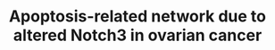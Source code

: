 ---
annotations:
- id: DOID:193
  parent: disease of cellular proliferation
  type: Disease Ontology
  value: reproductive organ cancer
- id: PW:0000009
  parent: regulatory pathway
  type: Pathway Ontology
  value: apoptotic cell death pathway
- id: PW:0000605
  parent: disease pathway
  type: Pathway Ontology
  value: cancer pathway
authors:
- Khanspers
- Zari
- Fehrhart
description: Results of pathway analysis of apoptosis-related genes in OVCAR3 cells
  treated with Notch3 siRNA or control siRNA.  Proteins on this pathway have targeted
  assays available via the [https://assays.cancer.gov/available_assays?wp_id=WP2864
  CPTAC Assay Portal]
last-edited: 2019-11-29
ndex: 0cb0a431-8b66-11eb-9e72-0ac135e8bacf
organisms:
- Homo sapiens
redirect_from:
- /index.php/Pathway:WP2864
- /instance/WP2864
revision: null
schema-jsonld:
- '@context': https://schema.org/
  '@id': https://wikipathways.github.io/pathways/WP2864.html
  '@type': Dataset
  creator:
    '@type': Organization
    name: WikiPathways
  description: Results of pathway analysis of apoptosis-related genes in OVCAR3 cells
    treated with Notch3 siRNA or control siRNA.  Proteins on this pathway have targeted
    assays available via the [https://assays.cancer.gov/available_assays?wp_id=WP2864
    CPTAC Assay Portal]
  keywords:
  - ABL1
  - AKT1
  - ANXA5
  - APOE
  - APP
  - AXIN1
  - BCL3
  - BIRC5
  - CARD14
  - CASP7
  - CDKN1A
  - CDKN1B
  - CSDA
  - CTNNA1
  - CUL1
  - CUL5
  - ERBB3
  - ERN1
  - ETS1
  - F2R
  - GCLC
  - HDAC1
  - HELLS
  - HSPA5
  - HSPB1
  - HSPD1
  - IER3
  - IL7R
  - JUND
  - MAPK1
  - NET1
  - NFKB1
  - NGFRAP1
  - NQO1
  - NRG1
  - PAK2
  - PKN1
  - PPP2GB
  - PTK2
  - PTK2B
  - RIPK2
  - RNF7
  - RPS6KB1
  - SERBP1
  - SMAD7
  - SOCS3
  - SQSTM1
  - THBS1
  - TNF
  - TNFRSF10B
  - TNFRSF21
  - TRAF1
  - VAV3
  - VIM
  license: CC0
  name: Apoptosis-related network due to altered Notch3 in ovarian cancer
seo: CreativeWork
title: Apoptosis-related network due to altered Notch3 in ovarian cancer
wpid: WP2864
---